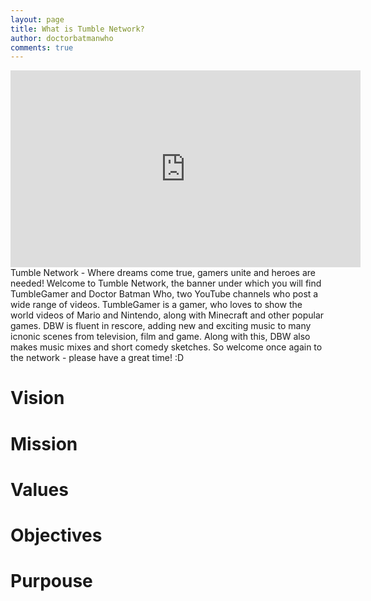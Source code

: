 ```yaml
---
layout: page
title: What is Tumble Network?
author: doctorbatmanwho
comments: true
---
```

<iframe width="560" height="315" src="https://www.youtube-nocookie.com/embed/li9u8cE1_tU?controls=0" frameborder="0" allow="accelerometer; autoplay; encrypted-media; gyroscope; picture-in-picture" allowfullscreen></iframe>
Tumble Network - Where dreams come true, gamers unite and heroes are needed! Welcome to Tumble Network, the banner under which you will find TumbleGamer and Doctor Batman Who, two YouTube channels who post a wide range of videos. TumbleGamer is a gamer, who loves to show the world videos of Mario and Nintendo, along with Minecraft and other popular games. DBW is fluent in rescore, adding new and exciting music to many icnonic scenes from television, film and game. Along with this, DBW also makes music mixes and short comedy sketches. So welcome once again to the network - please have a great time! :D

# Vision
# Mission
# Values
# Objectives
# Purpouse
